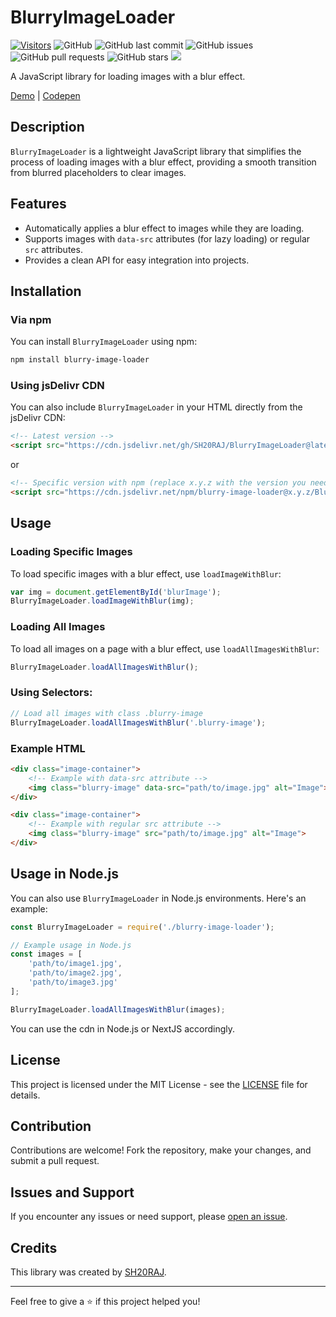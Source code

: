 # BlurryImageLoader

[![Visitors](https://api.visitorbadge.io/api/visitors?path=https%3A%2F%2Fgithub.com%2FSH20RAJ%2FBlurryImageLoader%2F&labelColor=%23ff8a65&countColor=%23d9e3f0&style=flat)](https://visitorbadge.io/status?path=https%3A%2F%2Fgithub.com%2FSH20RAJ%2FBlurryImageLoader%2F)
![GitHub](https://img.shields.io/github/license/SH20RAJ/BlurryImageLoader?)
![GitHub last commit](https://img.shields.io/github/last-commit/SH20RAJ/BlurryImageLoader)
![GitHub issues](https://img.shields.io/github/issues/SH20RAJ/BlurryImageLoader)
![GitHub pull requests](https://img.shields.io/github/issues-pr/SH20RAJ/BlurryImageLoader)
![GitHub stars](https://img.shields.io/github/stars/SH20RAJ/BlurryImageLoader?style=social)
[![](https://data.jsdelivr.com/v1/package/gh/sh20raj/BlurryImageLoader/badge)](https://www.jsdelivr.com/package/gh/sh20raj/BlurryImageLoader)

A JavaScript library for loading images with a blur effect. 

[Demo](https://sh20raj.github.io/BlurryImageLoader/demo.html) | [Codepen](https://codepen.io/SH20RAJ/pen/oNOozqW?editors=1010)

## Description

`BlurryImageLoader` is a lightweight JavaScript library that simplifies the process of loading images with a blur effect, providing a smooth transition from blurred placeholders to clear images.

## Features

- Automatically applies a blur effect to images while they are loading.
- Supports images with `data-src` attributes (for lazy loading) or regular `src` attributes.
- Provides a clean API for easy integration into projects.

## Installation

### Via npm

You can install `BlurryImageLoader` using npm:

```bash
npm install blurry-image-loader
```

### Using jsDelivr CDN

You can also include `BlurryImageLoader` in your HTML directly from the jsDelivr CDN:

```html
<!-- Latest version -->
<script src="https://cdn.jsdelivr.net/gh/SH20RAJ/BlurryImageLoader@latest/BlurryImageLoader.js"></script>
```
or
```html
<!-- Specific version with npm (replace x.y.z with the version you need) -->
<script src="https://cdn.jsdelivr.net/npm/blurry-image-loader@x.y.z/BlurryImageLoader.js"></script>
```

## Usage

### Loading Specific Images

To load specific images with a blur effect, use `loadImageWithBlur`:

```javascript
var img = document.getElementById('blurImage');
BlurryImageLoader.loadImageWithBlur(img);
```

### Loading All Images

To load all images on a page with a blur effect, use `loadAllImagesWithBlur`:

```javascript
BlurryImageLoader.loadAllImagesWithBlur();
```

### Using Selectors:

```javascript
// Load all images with class .blurry-image
BlurryImageLoader.loadAllImagesWithBlur('.blurry-image');
```

### Example HTML

```html
<div class="image-container">
    <!-- Example with data-src attribute -->
    <img class="blurry-image" data-src="path/to/image.jpg" alt="Image">
</div>

<div class="image-container">
    <!-- Example with regular src attribute -->
    <img class="blurry-image" src="path/to/image.jpg" alt="Image">
</div>
```

## Usage in Node.js

You can also use `BlurryImageLoader` in Node.js environments. Here's an example:

```javascript
const BlurryImageLoader = require('./blurry-image-loader');

// Example usage in Node.js
const images = [
    'path/to/image1.jpg',
    'path/to/image2.jpg',
    'path/to/image3.jpg'
];

BlurryImageLoader.loadAllImagesWithBlur(images);
```

You can use the cdn in Node.js or NextJS accordingly.

## License

This project is licensed under the MIT License - see the [LICENSE](LICENSE) file for details.

## Contribution

Contributions are welcome! Fork the repository, make your changes, and submit a pull request.

## Issues and Support

If you encounter any issues or need support, please [open an issue](https://github.com/SH20RAJ/BlurryImageLoader/issues).

## Credits

This library was created by [SH20RAJ](https://github.com/SH20RAJ).

---

Feel free to give a ⭐️ if this project helped you!
